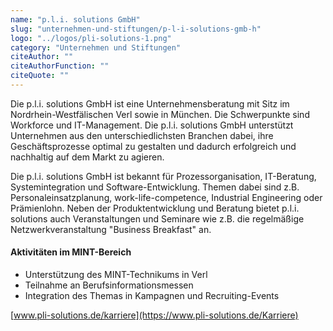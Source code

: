 ```yaml
---
name: "p.l.i. solutions GmbH"
slug: "unternehmen-und-stiftungen/p-l-i-solutions-gmb-h"
logo: "../logos/pli-solutions-1.png"
category: "Unternehmen und Stiftungen"
citeAuthor: ""
citeAuthorFunction: ""
citeQuote: ""
---
```


Die p.l.i. solutions GmbH ist eine Unternehmensberatung mit Sitz im Nordrhein-Westfälischen Verl sowie in München. Die Schwerpunkte sind Workforce und IT-Management. Die p.l.i. solutions GmbH unterstützt Unternehmen aus den unterschiedlichsten Branchen dabei, ihre Geschäftsprozesse optimal zu gestalten und dadurch erfolgreich und nachhaltig auf dem Markt zu agieren.

Die p.l.i. solutions GmbH ist bekannt für Prozessorganisation, IT-Beratung, Systemintegration und Software-Entwicklung. Themen dabei sind z.B. Personaleinsatzplanung, work-life-competence, Industrial Engineering oder Prämienlohn. Neben der Produktentwicklung und Beratung bietet p.l.i. solutions auch Veranstaltungen und Seminare wie z.B. die regelmäßige Netzwerkveranstaltung "Business Breakfast" an.

#### Aktivitäten im MINT-Bereich

- Unterstützung des MINT-Technikums in Verl
- Teilnahme an Berufsinformationsmessen
- Integration des Themas in Kampagnen und Recruiting-Events

[www.pli-solutions.de/karriere](https://www.pli-solutions.de/Karriere)
